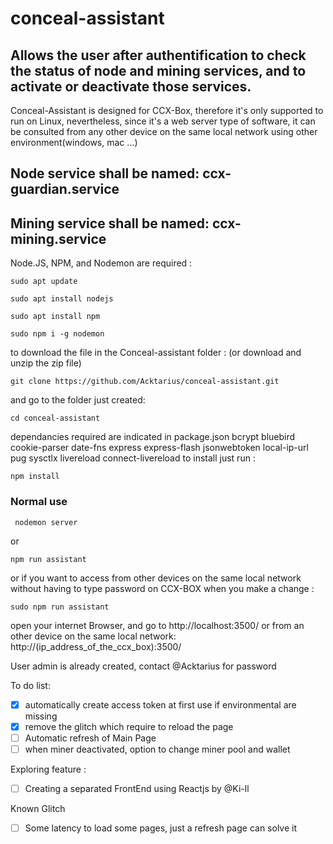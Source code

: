# conceal-assistant

## Allows the user after authentification to check the status of node and mining services, and to activate or deactivate those services.
Conceal-Assistant is designed for CCX-Box, therefore it's only supported to run on Linux,
nevertheless, since it's a web server type of software, it can be consulted from any other device on the same local network using other environment(windows, mac ...)
## Node service shall be named: ccx-guardian.service
## Mining service shall be named: ccx-mining.service


Node.JS, NPM, and Nodemon are required :

```
sudo apt update

sudo apt install nodejs

sudo apt install npm

sudo npm i -g nodemon
```
to download the file in the Conceal-assistant folder :
(or download and unzip the zip file)
```
git clone https://github.com/Acktarius/conceal-assistant.git
```
and go to the folder just created:
```
cd conceal-assistant
```
dependancies required are indicated in package.json
bcrypt bluebird cookie-parser date-fns express express-flash jsonwebtoken local-ip-url pug sysctlx livereload connect-livereload
to install just run :
```
npm install 
```


### Normal use
```
 nodemon server
```
or
```
npm run assistant
```
or if you want to access from other devices on the same local network without having to type password on CCX-BOX when you make a change :
```
sudo npm run assistant
```

open your internet Browser, and go to http://localhost:3500/
or from an other device on the same local network: http://(ip_address_of_the_ccx_box):3500/

User admin is already created, contact @Acktarius for password

To do list:
- [x] automatically create access token at first use if environmental are missing
- [x] remove the glitch which require to reload the page
- [ ] Automatic refresh of Main Page
- [ ] when miner deactivated, option to change miner pool and wallet

Exploring feature : 
- [ ] Creating a separated FrontEnd using Reactjs by @Ki-ll

Known Glitch
- [ ] Some latency to load some pages, just a refresh page can solve it
